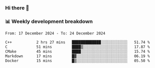 ### Hi there 👋

### 📊 Weekly development breakdown
<!--START_SECTION:waka-->

```txt
From: 17 December 2024 - To: 24 December 2024

C++           2 hrs 27 mins   █████████████░░░░░░░░░░░░   51.74 %
C             51 mins         ████▒░░░░░░░░░░░░░░░░░░░░   17.87 %
CMake         45 mins         ████░░░░░░░░░░░░░░░░░░░░░   15.74 %
Markdown      17 mins         █▓░░░░░░░░░░░░░░░░░░░░░░░   06.19 %
Docker        15 mins         █▒░░░░░░░░░░░░░░░░░░░░░░░   05.50 %
```

<!--END_SECTION:waka-->
